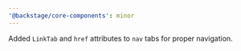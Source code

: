 ```yaml
---
'@backstage/core-components': minor
---
```


Added `LinkTab` and `href` attributes to `nav` tabs for proper navigation.
